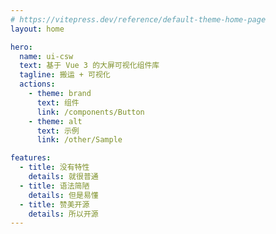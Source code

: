 ```yaml
---
# https://vitepress.dev/reference/default-theme-home-page
layout: home

hero:
  name: ui-csw
  text: 基于 Vue 3 的大屏可视化组件库
  tagline: 搬运 + 可视化
  actions:
    - theme: brand
      text: 组件
      link: /components/Button
    - theme: alt
      text: 示例
      link: /other/Sample

features:
  - title: 没有特性
    details: 就很普通
  - title: 语法简陋
    details: 但是易懂
  - title: 赞美开源
    details: 所以开源
---
```

